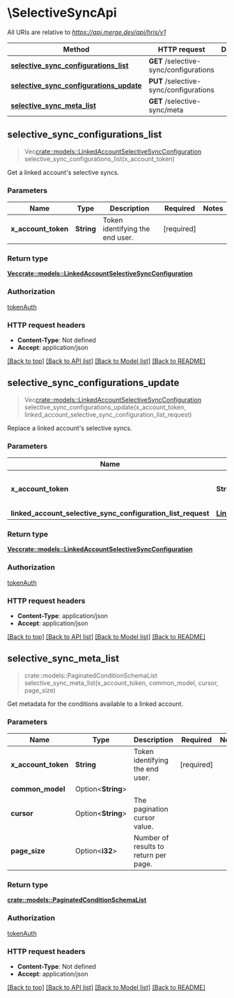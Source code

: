 # \SelectiveSyncApi

All URIs are relative to *https://api.merge.dev/api/hris/v1*

Method | HTTP request | Description
------------- | ------------- | -------------
[**selective_sync_configurations_list**](SelectiveSyncApi.md#selective_sync_configurations_list) | **GET** /selective-sync/configurations | 
[**selective_sync_configurations_update**](SelectiveSyncApi.md#selective_sync_configurations_update) | **PUT** /selective-sync/configurations | 
[**selective_sync_meta_list**](SelectiveSyncApi.md#selective_sync_meta_list) | **GET** /selective-sync/meta | 



## selective_sync_configurations_list

> Vec<crate::models::LinkedAccountSelectiveSyncConfiguration> selective_sync_configurations_list(x_account_token)


Get a linked account's selective syncs.

### Parameters


Name | Type | Description  | Required | Notes
------------- | ------------- | ------------- | ------------- | -------------
**x_account_token** | **String** | Token identifying the end user. | [required] |

### Return type

[**Vec<crate::models::LinkedAccountSelectiveSyncConfiguration>**](LinkedAccountSelectiveSyncConfiguration.md)

### Authorization

[tokenAuth](../README.md#tokenAuth)

### HTTP request headers

- **Content-Type**: Not defined
- **Accept**: application/json

[[Back to top]](#) [[Back to API list]](../README.md#documentation-for-api-endpoints) [[Back to Model list]](../README.md#documentation-for-models) [[Back to README]](../README.md)


## selective_sync_configurations_update

> Vec<crate::models::LinkedAccountSelectiveSyncConfiguration> selective_sync_configurations_update(x_account_token, linked_account_selective_sync_configuration_list_request)


Replace a linked account's selective syncs.

### Parameters


Name | Type | Description  | Required | Notes
------------- | ------------- | ------------- | ------------- | -------------
**x_account_token** | **String** | Token identifying the end user. | [required] |
**linked_account_selective_sync_configuration_list_request** | [**LinkedAccountSelectiveSyncConfigurationListRequest**](LinkedAccountSelectiveSyncConfigurationListRequest.md) |  | [required] |

### Return type

[**Vec<crate::models::LinkedAccountSelectiveSyncConfiguration>**](LinkedAccountSelectiveSyncConfiguration.md)

### Authorization

[tokenAuth](../README.md#tokenAuth)

### HTTP request headers

- **Content-Type**: application/json
- **Accept**: application/json

[[Back to top]](#) [[Back to API list]](../README.md#documentation-for-api-endpoints) [[Back to Model list]](../README.md#documentation-for-models) [[Back to README]](../README.md)


## selective_sync_meta_list

> crate::models::PaginatedConditionSchemaList selective_sync_meta_list(x_account_token, common_model, cursor, page_size)


Get metadata for the conditions available to a linked account.

### Parameters


Name | Type | Description  | Required | Notes
------------- | ------------- | ------------- | ------------- | -------------
**x_account_token** | **String** | Token identifying the end user. | [required] |
**common_model** | Option<**String**> |  |  |
**cursor** | Option<**String**> | The pagination cursor value. |  |
**page_size** | Option<**i32**> | Number of results to return per page. |  |

### Return type

[**crate::models::PaginatedConditionSchemaList**](PaginatedConditionSchemaList.md)

### Authorization

[tokenAuth](../README.md#tokenAuth)

### HTTP request headers

- **Content-Type**: Not defined
- **Accept**: application/json

[[Back to top]](#) [[Back to API list]](../README.md#documentation-for-api-endpoints) [[Back to Model list]](../README.md#documentation-for-models) [[Back to README]](../README.md)


